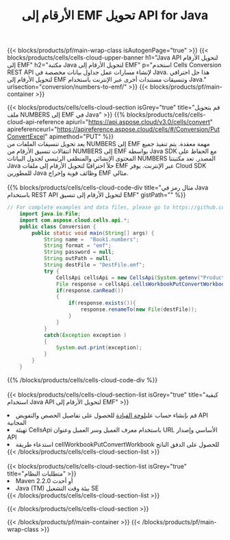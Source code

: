 ﻿---
title:  الأرقام إلى EMF تحويل API for Java
description:  استخدام Aspose.Cells Cloud SDK for Java لتحويل ملف تنسيق NUMBERS إلى ملف بتنسيق EMF.
url: /ar/java/conversion/numbers-to-emf/
---
{{< blocks/products/pf/main-wrap-class isAutogenPage="true" >}}
{{< blocks/products/cells/cells-cloud-upper-banner h1="Java API لتحويل الأرقام إلى EMF" h2="مكتبة Java لتحويل الأرقام إلى EMF" p="استخدم Cells Conversion REST API لإنشاء مسارات عمل جداول بيانات مخصصة في Java. هذا حل احترافي لتحويل الأرقام إلى EMF وتنسيقات مستندات أخرى عبر الإنترنت باستخدام Java." urlsection="conversion/numbers-to-emf/" >}}
{{< blocks/products/pf/main-container >}}

{{< blocks/products/cells/cells-cloud-section isGrey="true" title="قم بتحويل ملف NUMBERS إلى EMF في Java" >}}
{{% blocks/products/cells/cells-cloud-api-reference apiurl="https://api.aspose.cloud/v3.0/cells/convert" apireferenceurl="https://apireference.aspose.cloud/cells/#/Conversion/PutConvertExcel" apimethod="PUT" %}}
<br/>
يعد تحويل تنسيقات الملفات من NUMBERS إلى EMF مهمة معقدة. يتم تنفيذ جميع انتقالات تنسيق الأرقام من NUMBERS إلى EMF بواسطة Java SDK مع الحفاظ على المحتوى الإنشائي والمنطقي الرئيسي لجدول البيانات NUMBERS المصدر. تعد مكتبتنا Java حلاً احترافيًا لتحويل الأرقام إلى ملفات EMF عبر الإنترنت. يوفر Cloud SDK للمطورين Java وظائف قوية وإخراج EMF مثالي.
<br/>
<br/>
{{% blocks/products/cells/cells-cloud-code-div title="مثال رمز في Java باستخدام REST API لتحويل الأرقام إلى تنسيق EMF" gistPath="" %}}
 
```java
// For complete examples and data files, please go to https://github.com/aspose-cells-cloud/aspose-cells-cloud-java/
    import java.io.File;
    import com.aspose.cloud.cells.api.*;
    public class Conversion {
        public static void main(String[] args) {
            String name =  "Book1.numbers";
            String format = "emf";
            String password = null;
            String outPath = null;
            String destFile = "DestFile.emf";
            try {
                CellsApi cellsApi = new CellsApi(System.getenv("ProductClientId"), System.getenv("ProductClientSecret"));
                File response = cellsApi.cellsWorkbookPutConvertWorkbook(new File(name), format, password, outPath, null,null);            
                if(response.canRead())
                {
                    if(response.exists()){
                        response.renameTo(new File(destFile));
                    }                
                }
            }
            catch(Exception exception )
            {
                System.out.print(exception);
            }
        }
    }
```
 
{{% /blocks/products/cells/cells-cloud-code-div %}}
<br/>
<br/>
{{< blocks/products/cells/cells-cloud-section-list isGrey="true" title="كيفية استخدام Java API لتحويل الأرقام إلى EMF" >}}
<li> قم بإنشاء حساب على<a href="https://dashboard.aspose.cloud/">لوحة القيادة</a> للحصول على تفاصيل الحصص والتفويض API المجانية</li>
<li>تهيئة CellsApi باستخدام معرف العميل وسر العميل وعنوان URL الأساسي وإصدار API</li>
<li>استدعاء طريقة cellWorkbookPutConvertWorkbook للحصول على الدفق الناتج</li>
{{< /blocks/products/cells/cells-cloud-section-list >}}
<br/>
<br/>
{{< blocks/products/cells/cells-cloud-section-list isGrey="true" title="متطلبات النظام" >}}
<li>Maven 2.2.0 أو أحدث</li>
<li>Java (TM) بيئة وقت التشغيل SE</li>
{{< /blocks/products/cells/cells-cloud-section-list >}}

{{< /blocks/products/cells/cells-cloud-section >}}

{{< /blocks/products/pf/main-container >}}
{{< /blocks/products/pf/main-wrap-class >}}
